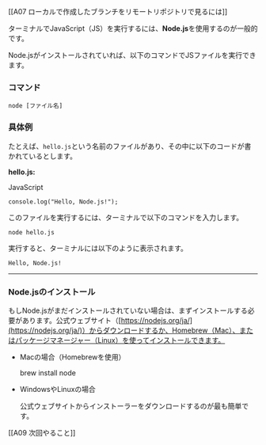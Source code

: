 [[A07 ローカルで作成したブランチをリモートリポジトリで見るには]]

ターミナルでJavaScript（JS）を実行するには、**Node.js**を使用するのが一般的です。

Node.jsがインストールされていれば、以下のコマンドでJSファイルを実行できます。

### コマンド

`node [ファイル名]`

### 具体例

たとえば、`hello.js`という名前のファイルがあり、その中に以下のコードが書かれているとします。

**hello.js:**

JavaScript

```
console.log("Hello, Node.js!");
```

このファイルを実行するには、ターミナルで以下のコマンドを入力します。

`node hello.js`

実行すると、ターミナルには以下のように表示されます。

`Hello, Node.js!`

---

### Node.jsのインストール

もしNode.jsがまだインストールされていない場合は、まずインストールする必要があります。公式ウェブサイト（[https://nodejs.org/ja/](https://nodejs.org/ja/)）からダウンロードするか、Homebrew（Mac）、またはパッケージマネージャー（Linux）を使ってインストールできます。

- Macの場合（Homebrewを使用）
    
    brew install node
    
- WindowsやLinuxの場合
    
    公式ウェブサイトからインストーラーをダウンロードするのが最も簡単です。

[[A09 次回やること]]
